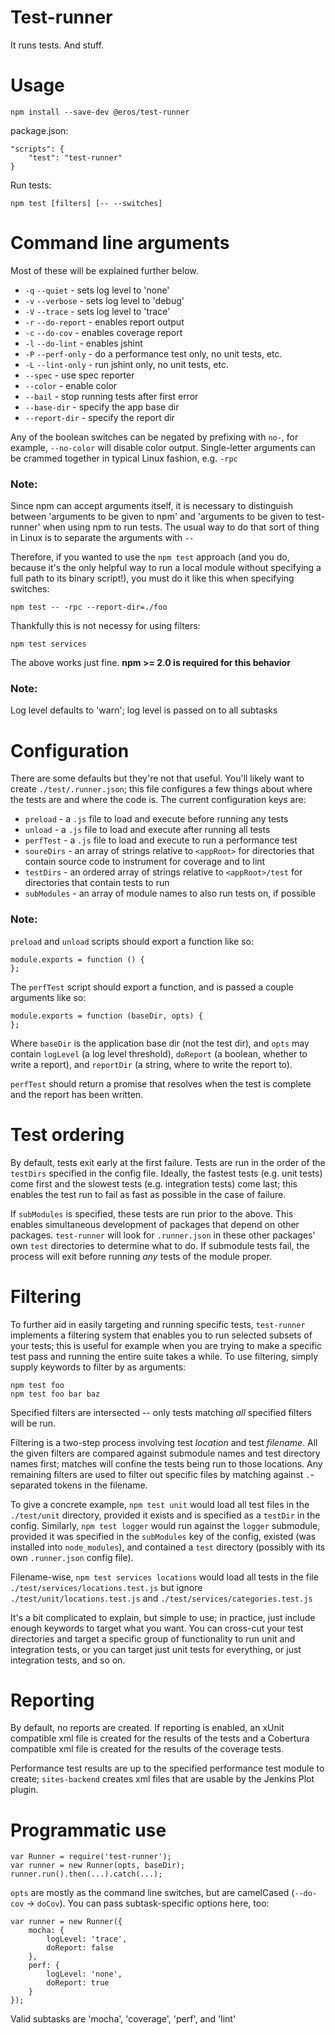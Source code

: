 # Test-runner

It runs tests. And stuff.

# Usage

    npm install --save-dev @eros/test-runner

package.json:

    "scripts": {
        "test": "test-runner"
    }

Run tests:

    npm test [filters] [-- --switches]

# Command line arguments

Most of these will be explained further below.

- `-q` `--quiet` - sets log level to 'none'
- `-v` `--verbose` - sets log level to 'debug'
- `-V` `--trace` - sets log level to 'trace'
- `-r` `--do-report` - enables report output
- `-c` `--do-cov` - enables coverage report
- `-l` `--do-lint` - enables jshint
- `-P` `--perf-only` - do a performance test only, no unit tests, etc.
- `-L` `--lint-only` - run jshint only, no unit tests, etc.
- `--spec` - use spec reporter
- `--color` - enable color
- `--bail` - stop running tests after first error
- `--base-dir` - specify the app base dir
- `--report-dir` - specify the report dir

Any of the boolean switches can be negated by prefixing with `no-`, for example, `--no-color` will disable color output. Single-letter arguments can be crammed together in typical Linux fashion, e.g. `-rpc`

### Note:
Since npm can accept arguments itself, it is necessary to distinguish between 'arguments to be given to npm' and 'arguments to be given to test-runner' when using npm to run tests. The usual way to do that sort of thing in Linux is to separate the arguments with `--`

Therefore, if you wanted to use the `npm test` approach (and you do, because it's the only helpful way to run a local module without specifying a full path to its binary script!), you must do it like this when specifying switches:

    npm test -- -rpc --report-dir=./foo

Thankfully this is not necessy for using filters:

    npm test services

The above works just fine. **npm >= 2.0 is required for this behavior**

### Note:
Log level defaults to 'warn'; log level is passed on to all subtasks

# Configuration

There are some defaults but they're not that useful. You'll likely want to create `./test/.runner.json`; this file configures a few things about where the tests are and where the code is. The current configuration keys are:

- `preload` - a `.js` file to load and execute before running any tests
- `unload` - a `.js` file to load and execute after running all tests
- `perfTest` - a `.js` file to load and execute to run a performance test
- `soureDirs` - an array of strings relative to `<appRoot>` for directories that contain source code to instrument for coverage and to lint
- `testDirs` - an ordered array of strings relative to `<appRoot>/test` for directories that contain tests to run
- `subModules` - an array of module names to also run tests on, if possible

### Note:
`preload` and `unload` scripts should export a function like so:

    module.exports = function () {
    };

The `perfTest` script should export a function, and is passed a couple arguments like so:

    module.exports = function (baseDir, opts) {
    };

Where `baseDir` is the application base dir (not the test dir), and `opts` may contain `logLevel` (a log level threshold), `doReport` (a boolean, whether to write a report), and `reportDir` (a string, where to write the report to). 

`perfTest` should return a promise that resolves when the test is complete and the report has been written.

# Test ordering

By default, tests exit early at the first failure. Tests are run in the order of the `testDirs` specified in the config file. Ideally, the fastest tests (e.g. unit tests) come first and the slowest tests (e.g. integration tests) come last; this enables the test run to fail as fast as possible in the case of failure.

If `subModules` is specified, these tests are run prior to the above. This enables simultaneous development of packages that depend on other packages. `test-runner` will look for `.runner.json` in these other packages' own `test` directories to determine what to do. If submodule tests fail, the process will exit before running *any* tests of the module proper.

# Filtering

To further aid in easily targeting and running specific tests, `test-runner` implements a filtering system that enables you to run selected subsets of your tests; this is useful for example when you are trying to make a specific test pass and running the entire suite takes a while. To use filtering, simply supply keywords to filter by as arguments:

    npm test foo
    npm test foo bar baz

Specified filters are intersected -- only tests matching *all* specified filters will be run.

Filtering is a two-step process involving test *location* and test *filename*. All the given filters are compared against submodule names and test directory names first; matches will confine the tests being run to those locations. Any remaining filters are used to filter out specific files by matching against `.`-separated tokens in the filename.

To give a concrete example, `npm test unit` would load all test files in the `./test/unit` directory, provided it exists and is specified as a `testDir` in the config. Similarly, `npm test logger` would run against the `logger` submodule, provided it was specified in the `subModules` key of the config, existed (was installed into `node_modules`), and contained a `test` directory (possibly with its own `.runner.json` config file).

Filename-wise, `npm test services locations` would load all tests in the file `./test/services/locations.test.js` but ignore `./test/unit/locations.test.js` and `./test/services/categories.test.js`

It's a bit complicated to explain, but simple to use; in practice, just include enough keywords to target what you want. You can cross-cut your test directories and target a specific group of functionality to run unit and integration tests, or you can target just unit tests for everything, or just integration tests, and so on.

# Reporting

By default, no reports are created. If reporting is enabled, an xUnit compatible xml file is created for the results of the tests and a Cobertura compatible xml file is created for the results of the coverage tests.

Performance test results are up to the specified performance test module to create; `sites-backend` creates xml files that are usable by the Jenkins Plot plugin.

# Programmatic use

    var Runner = require('test-runner');
    var runner = new Runner(opts, baseDir);
    runner.run().then(...).catch(...);

`opts` are mostly as the command line switches, but are camelCased (`--do-cov` -> `doCov`). You can pass subtask-specific options here, too:

    var runner = new Runner({
        mocha: {
            logLevel: 'trace',
            doReport: false
        },
        perf: {
            logLevel: 'none',
            doReport: true
        }
    });

Valid subtasks are 'mocha', 'coverage', 'perf', and 'lint'